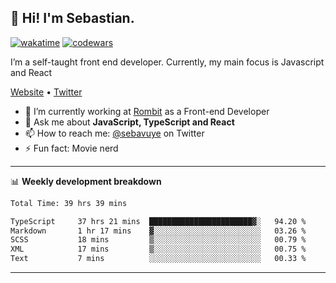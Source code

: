 ## 👋 Hi! I'm Sebastian.

[![wakatime](https://wakatime.com/badge/user/df0036c6-328a-4a39-be9b-e49417ed22a1.svg)](https://wakatime.com/@df0036c6-328a-4a39-be9b-e49417ed22a1)
[![codewars](https://www.codewars.com/users/sebavuye/badges/small)](https://www.codewars.com/users/sebavuye)

I’m a self-taught front end developer. Currently, my main focus is Javascript and React

[Website](https://sebastianvuye.be) • [Twitter](https://twitter.com/sebavuye)

- 🔭 I’m currently working at [Rombit](https://rombit.com/) as a Front-end Developer
- 💬 Ask me about **JavaScript, TypeScript and React**
- 📫 How to reach me: [@sebavuye](https://twitter.com/sebavuye) on Twitter
- ⚡ Fun fact: Movie nerd

-------

📊 **Weekly development breakdown**

<!--START_SECTION:waka-->

```txt
Total Time: 39 hrs 39 mins

TypeScript     37 hrs 21 mins  ███████████████████████▓░   94.20 %
Markdown       1 hr 17 mins    ▓░░░░░░░░░░░░░░░░░░░░░░░░   03.26 %
SCSS           18 mins         ▒░░░░░░░░░░░░░░░░░░░░░░░░   00.79 %
XML            17 mins         ▒░░░░░░░░░░░░░░░░░░░░░░░░   00.75 %
Text           7 mins          ░░░░░░░░░░░░░░░░░░░░░░░░░   00.33 %
```

<!--END_SECTION:waka-->
-------
